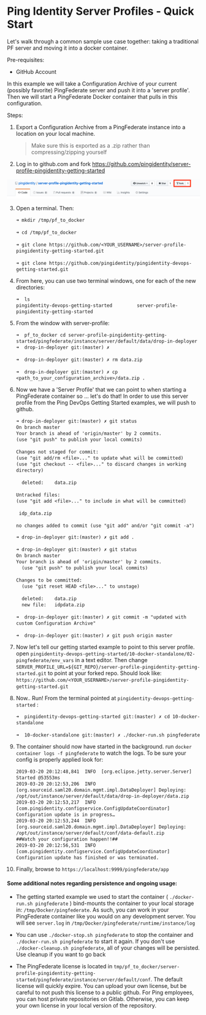 # Ping Identity Server Profiles - Quick Start

Let's walk through a common sample use case together: taking a traditional PF server and moving it into a docker container. 

Pre-requisites: 
* GitHub Account

In this example we will take a Configuration Archive of your current (possibly favorite) PingFederate server and push it into a 'server profile'. Then we will start a PingFederate Docker container that pulls in this configuration.

Steps:

1. Export a Configuration Archive from a PingFederate instance into a location on your local machine. 
   > Make sure this is exported as a .zip rather than compressing/zipping yourself

2. Log in to github.com and fork https://github.com/pingidentity/server-profile-pingidentity-getting-started

![fork_a_repo](/docs/images/fork_a_repo.png "fork a repo")

3. Open a terminal. Then: 
   ```
   ➜ mkdir /tmp/pf_to_docker
   
   ➜ cd /tmp/pf_to_docker
   
   ➜ git clone https://github.com/<YOUR_USERNAME>/server-profile-pingidentity-getting-started.git
   
   ➜ git clone https://github.com/pingidentity/pingidentity-devops-getting-started.git
   ```
4. From here, you can use two terminal windows, one for each of the new directories:
    ```shell
    ➜  ls
    pingidentity-devops-getting-started         server-profile-pingidentity-getting-started
    ```

5. From the window with server-profile:
    ```shell
    ➜  pf_to_docker cd server-profile-pingidentity-getting-started/pingfederate/instance/server/default/data/drop-in-deployer 
    ➜  drop-in-deployer git:(master) ✗
   
    ➜  drop-in-deployer git:(master) ✗ rm data.zip

    ➜  drop-in-deployer git:(master) ✗ cp <path_to_your_configuration_archive>/data.zip .
    ```

6. Now we have a 'Server Profile' that we can point to when starting a PingFederate container so ... let's do that! In order to use this server profile from the Ping DevOps Getting Started examples, we will push to github. 

   ``` shell
   ➜ drop-in-deployer git:(master) ✗ git status
   On branch master
   Your branch is ahead of 'origin/master' by 2 commits.
   (use "git push" to publish your local commits)

   Changes not staged for commit:
   (use "git add/rm <file>..." to update what will be committed)
   (use "git checkout -- <file>..." to discard changes in working directory)

	 deleted:    data.zip

   Untracked files:
   (use "git add <file>..." to include in what will be committed)

	idp_data.zip

   no changes added to commit (use "git add" and/or "git commit -a")
   ```

    ```shell
    ➜ drop-in-deployer git:(master) ✗ git add .

    ➜ drop-in-deployer git:(master) ✗ git status
    On branch master
    Your branch is ahead of 'origin/master' by 2 commits.
      (use "git push" to publish your local commits)

    Changes to be committed:
      (use "git reset HEAD <file>..." to unstage)

      deleted:    data.zip
      new file:   idpdata.zip

    ➜  drop-in-deployer git:(master) ✗ git commit -m "updated with custom Configuration Archive"

    ➜  drop-in-deployer git:(master) ✗ git push origin master
    ```
7. Now let's tell our getting started example to point to this server profile. open `pingidentity-devops-getting-started/10-docker-standalone/02-pingfederate/env_vars` in a text editor. Then change `SERVER_PROFILE_URL=${GIT_REPO}/server-profile-pingidentity-getting-started.git` to point at your forked repo. Should look like: `https://github.com/<YOUR_USERNAME>/server-profile-pingidentity-getting-started.git`

8. Now.. Run! From the terminal pointed at `pingidentity-devops-getting-started` :

    ```
    ➜  pingidentity-devops-getting-started git:(master) ✗ cd 10-docker-standalone

    ➜  10-docker-standalone git:(master) ✗ ./docker-run.sh pingfederate
    ```
9. The container should now have started in the background. run `docker container logs -f pingfederate` to watch the logs. To be sure your config is properly applied look for: 

    ```shell
    2019-03-20 20:12:48,841  INFO  [org.eclipse.jetty.server.Server] Started @53553ms
    2019-03-20 20:12:53,206  INFO  [org.sourceid.saml20.domain.mgmt.impl.DataDeployer] Deploying: /opt/out/instance/server/default/data/drop-in-deployer/data.zip
    2019-03-20 20:12:53,217  INFO  [com.pingidentity.configservice.ConfigUpdateCoordinator] Configuration update is in progress…
    2019-03-20 20:12:53,244  INFO  [org.sourceid.saml20.domain.mgmt.impl.DataDeployer] Deploying: /opt/out/instance/server/default/conf/data-default.zip
    ##Watch your configuration happen!!##
    2019-03-20 20:12:56,531  INFO  [com.pingidentity.configservice.ConfigUpdateCoordinator] Configuration update has finished or was terminated.
    ```
10. Finally, browse to `https://localhost:9999/pingfederate/app`

#### Some additional notes regarding persistence and ongoing usage: 

* The getting started example we used to start the container ( `./docker-run.sh pingfederate` ) bind-mounts the container to your local storage in: `/tmp/Docker/pingfederate`. As such, you can work in your PingFederate container like you would on any development server. You will see `server.log` in `/tmp/Docker/pingfederate/runtime/instance/log`

* You can use `./docker-stop.sh pingfederate` to stop the container and `./docker-run.sh pingfederate` to start it again. If you don't use `./docker-cleanup.sh pingfederate`, all of your changes will be persisted. Use cleanup if you want to go back 

* The PingFederate license is located in `tmp/pf_to_docker/server-profile-pingidentity-getting-started/pingfederate/instance/server/default/conf`. The default license will quickly expire. You can upload your own license, but be careful to not push this license to a public github. For Ping employees, you can host private repositories on Gitlab. Otherwise, you can keep your own license in your local version of the repository. 
